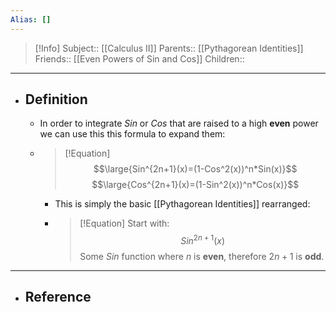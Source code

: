 ```yaml
---
Alias: []
---
```

> [!Info]
> Subject:: [[Calculus II]]
> Parents:: [[Pythagorean Identities]]
> Friends:: [[Even Powers of Sin and Cos]]
> Children:: 
---
- ## Definition
	- In order to integrate $Sin$ or $Cos$ that are raised to a high **even** power we can use this this formula to expand them:
	- > [!Equation]
	  > $$\large{Sin^{2n+1}(x)=(1-Cos^2(x))^n*Sin(x)}$$
	  > $$\large{Cos^{2n+1}(x)=(1-Sin^2(x))^n*Cos(x)}$$
		- This is simply the basic [[Pythagorean Identities]] rearranged:
		- > [!Equation]
		  > Start with:
		  > $$Sin^{2n+1}(x)$$
		  > Some $Sin$ function where $n$ is **even**, therefore $2n+1$ is **odd**.
		  > 
---
- ## Reference
